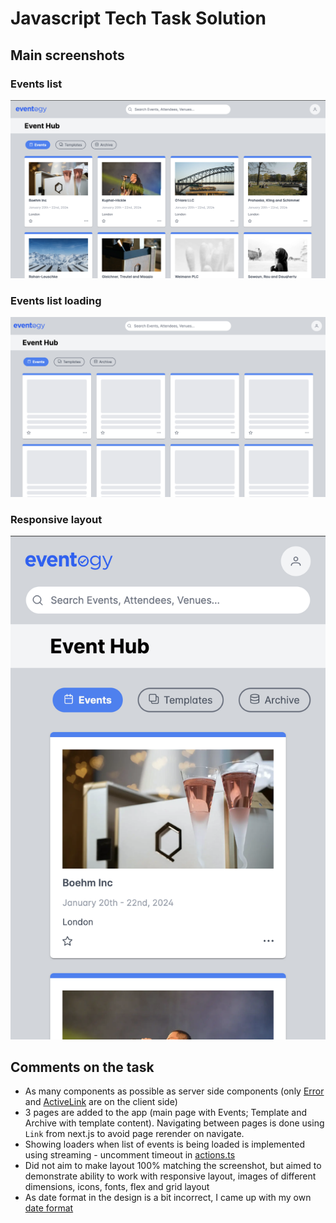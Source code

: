 # Javascript Tech Task Solution

## Main screenshots

### Events list
![event_list](../public/screenshot.png)

### Events list loading
![event_list_loading](../public/loading.png)

### Responsive layout
![mobile](../public/mobile.png)

## Comments on the task

- As many components as possible as server side components (only [Error](../app/error.tsx) and [ActiveLink](../app/ui/ActiveLink.tsx) are on the client side)
- 3 pages are added to the app (main page with Events; Template and Archive with template content). Navigating between pages is done using `Link` from next.js to avoid page rerender on navigate.
- Showing loaders when list of events is being loaded is implemented using streaming - uncomment timeout in [actions.ts](../app/lib/actions.ts)
- Did not aim to make layout 100% matching the screenshot, but aimed to demonstrate ability to work with responsive layout, images of different dimensions, icons, fonts, flex and grid layout
- As date format in the design is a bit incorrect, I came up with my own [date format](../app/lib/actions.ts)
